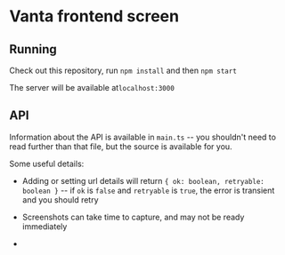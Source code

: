 # Vanta frontend screen

## Running

Check out this repository, run `npm install` and then `npm start`

The server will be available at`localhost:3000`

## API

Information about the API is available in `main.ts` -- you shouldn't need to read further than that file, but the source is available for you.

Some useful details:

* Adding or setting url details will return `{ ok: boolean, retryable: boolean }` -- if `ok` is `false` and `retryable` is `true`, the error is transient and you should retry

* Screenshots can take time to capture, and may not be ready immediately

* 
